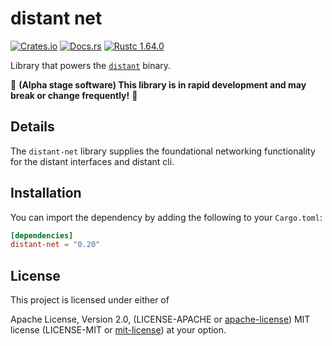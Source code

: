 # distant net

[![Crates.io][distant_crates_img]][distant_crates_lnk] [![Docs.rs][distant_doc_img]][distant_doc_lnk] [![Rustc 1.64.0][distant_rustc_img]][distant_rustc_lnk]

[distant_crates_img]: https://img.shields.io/crates/v/distant-net.svg
[distant_crates_lnk]: https://crates.io/crates/distant-net
[distant_doc_img]: https://docs.rs/distant-net/badge.svg
[distant_doc_lnk]: https://docs.rs/distant-net
[distant_rustc_img]: https://img.shields.io/badge/distant_net-rustc_1.64+-lightgray.svg
[distant_rustc_lnk]: https://blog.rust-lang.org/2022/09/22/Rust-1.64.0.html

Library that powers the [`distant`](https://github.com/chipsenkbeil/distant)
binary.

🚧 **(Alpha stage software) This library is in rapid development and may break or change frequently!** 🚧

## Details

The `distant-net` library supplies the foundational networking functionality
for the distant interfaces and distant cli.

## Installation

You can import the dependency by adding the following to your `Cargo.toml`:

```toml
[dependencies]
distant-net = "0.20"
```

## License

This project is licensed under either of

Apache License, Version 2.0, (LICENSE-APACHE or
[apache-license][apache-license]) MIT license (LICENSE-MIT or
[mit-license][mit-license]) at your option.

[apache-license]: http://www.apache.org/licenses/LICENSE-2.0
[mit-license]: http://opensource.org/licenses/MIT
